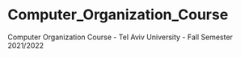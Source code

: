 # Computer_Organization_Course
Computer Organization Course - Tel Aviv University - Fall Semester 2021/2022
